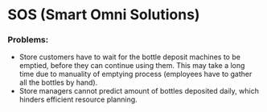 # SOS (Smart Omni Solutions)

### Problems:
- Store customers have to wait for the bottle deposit machines to be emptied, before they can continue using them. This may take a long time due to manuality of emptying process (employees have to gather all the bottles by hand).
- Store managers cannot predict amount of bottles deposited daily, which hinders efficient resource planning.
